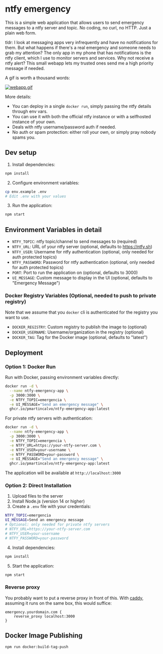 # ntfy emergency

This is a simple web application that allows users to send emergency messages to a ntfy server and topic. No coding, no curl, no HTTP. Just a plain web form.

tldr: I look at messaging apps very infrequently and have no notifications for them. But what happens if there's a real emergency and someone needs to grab my attention? The only app in my phone that has notifications is the ntfy client, which I use to monitor servers and services. Why not receive a ntfy alert? This small webapp lets my trusted ones send me a high priority message if needed.

A gif is worth a thousand words:

[![webapp.gif](https://i.postimg.cc/85P4ZfK4/webapp.gif)](https://postimg.cc/KKwtzjy3)

More details:
- You can deploy in a single `docker run`, simply passing the ntfy details through env vars.
- You can use it with both the official ntfy instance or with a selfhosted instance of your own.
- Deals with ntfy username/password auth if needed.
- No auth or spam protection: either roll your own, or simply pray nobody spams you.


## Dev setup

1. Install dependencies:

```bash
npm install
```

2. Configure environment variables:
```bash
cp env.example .env
# Edit .env with your values
```

3. Run the application:
```bash
npm start
```

## Environment Variables in detail

- `NTFY_TOPIC`: ntfy topic/channel to send messages to (required)
- `NTFY_URL`: URL of your ntfy server (optional, defaults to https://ntfy.sh)
- `NTFY_USER`: Username for ntfy authentication (optional, only needed for auth protected topics)
- `NTFY_PASSWORD`: Password for ntfy authentication (optional, only needed for auth protected topics)
- `PORT`: Port to run the application on (optional, defaults to 3000)
- `UI_MESSAGE`: Custom message to display in the UI (optional, defaults to "Emergency Message")

### Docker Registry Variables (Optional, needed to push to private registry)

Note that we assume that you `docker` cli is authenticated for the registry you want to use.

- `DOCKER_REGISTRY`: Custom registry to publish the image to (optional)
- `DOCKER_USERNAME`: Username/organization in the registry (optional)
- `DOCKER_TAG`: Tag for the Docker image (optional, defaults to "latest")

## Deployment

### Option 1: Docker Run

Run with Docker, passing environment variables directly:
```bash
docker run -d \
  --name ntfy-emergency-app \
  -p 3000:3000 \
  -e NTFY_TOPIC=emergencia \
  -e UI_MESSAGE="Send an emergency message" \
  ghcr.io/pmartincalvo/ntfy-emergency-app:latest
```

For private ntfy servers with authentication:
```bash
docker run -d \
  --name ntfy-emergency-app \
  -p 3000:3000 \
  -e NTFY_TOPIC=emergencia \
  -e NTFY_URL=https://your-ntfy-server.com \
  -e NTFY_USER=your-username \
  -e NTFY_PASSWORD=your-password \
  -e UI_MESSAGE="Send an emergency message" \
  ghcr.io/pmartincalvo/ntfy-emergency-app:latest
```

The application will be available at `http://localhost:3000`

### Option 2: Direct Installation

1. Upload files to the server
2. Install Node.js (version 14 or higher)
3. Create a `.env` file with your credentials:
```bash
NTFY_TOPIC=emergencia
UI_MESSAGE=Send an emergency message
# Optional: only needed for private ntfy servers
# NTFY_URL=https://your-ntfy-server.com
# NTFY_USER=your-username
# NTFY_PASSWORD=your-password
```
4. Install dependencies:
```bash
npm install
```
5. Start the application:
```bash
npm start
```

### Reverse proxy

You probably want to put a reverse proxy in front of this. With [caddy](https://caddyserver.com/), assuming it runs on the same box, this would suffice:

```
emergency.yourdomain.com {
    reverse_proxy localhost:3000
}
```


## Docker Image Publishing

```bash
npm run docker:build-tag-push
```